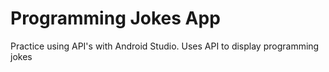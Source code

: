 # Programming Jokes App
 Practice using API's with Android Studio. Uses API to display programming jokes
